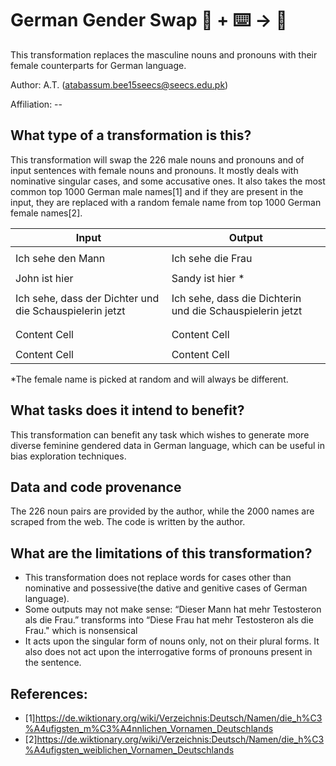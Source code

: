 # German Gender Swap 🦎  + ⌨️ → 🐍
This transformation replaces the masculine nouns and pronouns with their female counterparts for German language.

Author: A.T. (atabassum.bee15seecs@seecs.edu.pk)


Affiliation: --


## What type of a transformation is this?
This transformation will swap the 226 male nouns and pronouns and of input sentences with female nouns and pronouns. It mostly deals with nominative singular  cases, and some accusative ones. It also takes the most common top 1000 German male names[1] and if they are present in the input, they are  replaced with a random female name from  top 1000 German female names[2]. 


|         Input                                            |                  Output                                 |
| -------------------------------------------------------- | ------------------------------------------------------- |
|                                                          |                                                         |
| Ich sehe den Mann                                        | Ich sehe die Frau                                       |
|                                                          |                                                         |
| John ist hier                                            | Sandy ist hier *                                        |
|                                                          |                                                         |
| Ich sehe, dass der Dichter und die Schauspielerin jetzt  |Ich sehe, dass die Dichterin und die Schauspielerin jetzt|                     | Freunde sind!                                            | Freunde sind!                                           |
|                                                          |                                                         |
|                                                          |                                                         |
| Content Cell                                             | Content Cell                                            |
|                                                          |                                                         |
| Content Cell                                             | Content Cell                                            |




*The female name is picked at random and will always be different.

## What tasks does it intend to benefit?
This transformation can benefit any task which wishes to generate more diverse feminine gendered data in German language, which can be useful in  bias exploration techniques.

## Data and code provenance
The 226 noun pairs are provided by the author, while the 2000 names are scraped from the web. The code is written by the author.

## What are the limitations of this transformation?
* This transformation does not replace words for cases other than nominative and possessive(the dative and genitive cases of German language).
* Some outputs may not make sense: 
“Dieser Mann hat mehr Testosteron als die Frau.” transforms into  “Diese Frau hat mehr Testosteron als die Frau." which is nonsensical
* It acts upon the singular form of nouns only, not on their plural forms. It also does not act upon the interrogative forms of pronouns present in the sentence.

## References:
* [1]https://de.wiktionary.org/wiki/Verzeichnis:Deutsch/Namen/die_h%C3%A4ufigsten_m%C3%A4nnlichen_Vornamen_Deutschlands
* [2]https://de.wiktionary.org/wiki/Verzeichnis:Deutsch/Namen/die_h%C3%A4ufigsten_weiblichen_Vornamen_Deutschlands


